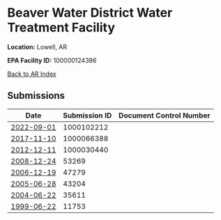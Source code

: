 # Beaver Water District Water Treatment Facility

**Location:** Lowell, AR

**EPA Facility ID:** 100000124386

[Back to AR Index](../../index.md)

## Submissions

| Date | Submission ID | Document Control Number |
|------|--------------|-------------------------|
| [2022-09-01](submissions/1000102212.md) | 1000102212 |  |
| [2017-11-10](submissions/1000066388.md) | 1000066388 |  |
| [2012-12-11](submissions/1000030440.md) | 1000030440 |  |
| [2008-12-24](submissions/53269.md) | 53269 |  |
| [2006-12-19](submissions/47279.md) | 47279 |  |
| [2005-06-28](submissions/43204.md) | 43204 |  |
| [2004-06-22](submissions/35611.md) | 35611 |  |
| [1999-06-22](submissions/11753.md) | 11753 |  |
